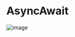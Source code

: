 # AsyncAwait 
![image](https://github.com/AdityaShah7867/AsyncAwait/assets/121731399/01bc08c9-f17b-4833-a210-f1cb486339ba)
